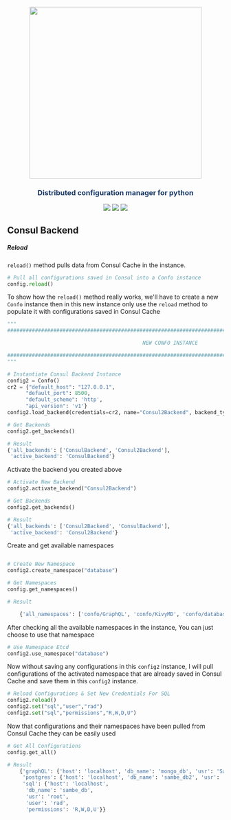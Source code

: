 


<p align="center"><img src="https://raw.githubusercontent.com/sambe-consulting/confo/master/assets/logo.png" width="400"></p>

<p align="center"><h3 style="color: #193967; text-align: center">Distributed configuration manager for python</h3></p>

<p align="center">
<a href="https://github.com/sambe-consulting/confo/actions/workflows/pytest-workflow.yml"><img src="https://github.com/sambe-consulting/confo/actions/workflows/pytest-workflow.yml/badge.svg"></a>
<a href="https://houndci.com"><img src="https://img.shields.io/badge/Reviewed_by-Hound-8E64B0.svg"></a>
<a href="https://github.com/apache/zookeeper/blob/master/LICENSE.txt"><img src="https://img.shields.io/github/license/apache/zookeeper"></a>


</p>

## Consul Backend
##### Reload

`reload()` method pulls data from Consul Cache in the instance.

```python
# Pull all configurations saved in Consul into a Confo instance
config.reload()
```
To show how the `reload()` method really works, we'll have to create a new `Confo` instance then in this new instance only use the `reload` method to populate it with configurations saved in Consul Cache

```python
"""
###################################################################################################################

                                            NEW CONFO INSTANCE

###################################################################################################################
"""       

# Instantiate Consul Backend Instance 
config2 = Confo()
cr2 = {"default_host": "127.0.0.1",
      "default_port": 8500,
      "default_scheme": 'http',
      "api_version": 'v1'}
config2.load_backend(credentials=cr2, name="Consul2Backend", backend_type=BE.CONSUL_BACKEND)

# Get Backends
config2.get_backends()

# Result
{'all_backends': ['ConsulBackend', 'Consul2Backend'],
 'active_backend': 'ConsulBackend'}
```

Activate the backend you created above

```python
# Activate New Backend
config2.activate_backend("Consul2Backend")

# Get Backends
config2.get_backends()

# Result
{'all_backends': ['Consul2Backend', 'ConsulBackend'],
 'active_backend': 'Consul2Backend'}
```

Create and get available namespaces

```python

# Create New Namespace
config2.create_namespace("database")

# Get Namespaces
config.get_namespaces()

# Result

    {'all_namespaces': ['confo/GraphQL', 'confo/KivyMD', 'confo/database']}

```

After checking all the available namespaces in the instance, You can just choose to use that namespace

```python
# Use Namespace Etcd
config2.use_namespace("database")
```

Now without saving any configurations in this `config2` instance, I will pull configurations of the activated namespace that are already saved in Consul Cache and save them in this `config2` instance.

```python
# Reload Configurations & Set New Credentials For SQL
config2.reload()
config2.set("sql","user","rad")
config2.set("sql","permissions","R,W,D,U")
```

Now that configurations and their namespaces have been pulled from Consul Cache they can be easily used

```python
# Get All Configurations
config.get_all()

# Result
    {'graphQL': {'host': 'localhost', 'db_name': 'mongo_db', 'usr': 'SambeCC'},
     'postgres': {'host': 'localhost', 'db_name': 'sambe_db2', 'usr': 'root2'},
     'sql': {'host': 'localhost',
      'db_name': 'sambe_db',
      'usr': 'root',
      'user': 'rad',
      'permissions': 'R,W,D,U'}}

```



